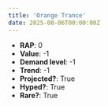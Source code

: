 ```yaml
---
title: 'Orange Trance'
date: 2025-08-06T00:00:00Z
---
```

- **RAP**: 0
- **Value**: -1
- **Demand level**: -1
- **Trend**: -1
- **Projected?**: True
- **Hyped?**: True
- **Rare?**: True
